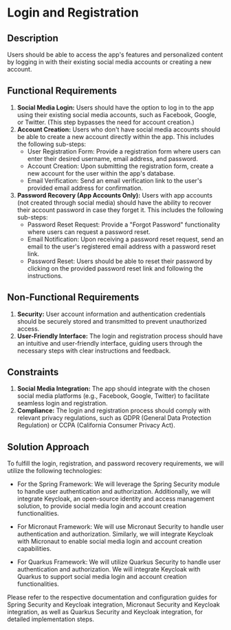 # Login and Registration

## Description
Users should be able to access the app's features and personalized content by logging in with their existing social media accounts or creating a new account.

## Functional Requirements
1. **Social Media Login:** Users should have the option to log in to the app using their existing social media accounts, such as Facebook, Google, or Twitter. (This step bypasses the need for account creation.)
2. **Account Creation:** Users who don't have social media accounts should be able to create a new account directly within the app. This includes the following sub-steps:
   - User Registration Form: Provide a registration form where users can enter their desired username, email address, and password.
   - Account Creation: Upon submitting the registration form, create a new account for the user within the app's database.
   - Email Verification: Send an email verification link to the user's provided email address for confirmation.
3. **Password Recovery (App Accounts Only):** Users with app accounts (not created through social media) should have the ability to recover their account password in case they forget it. This includes the following sub-steps:
   - Password Reset Request: Provide a "Forgot Password" functionality where users can request a password reset.
   - Email Notification: Upon receiving a password reset request, send an email to the user's registered email address with a password reset link.
   - Password Reset: Users should be able to reset their password by clicking on the provided password reset link and following the instructions.

## Non-Functional Requirements
1. **Security:** User account information and authentication credentials should be securely stored and transmitted to prevent unauthorized access.
2. **User-Friendly Interface:** The login and registration process should have an intuitive and user-friendly interface, guiding users through the necessary steps with clear instructions and feedback.

## Constraints
1. **Social Media Integration:** The app should integrate with the chosen social media platforms (e.g., Facebook, Google, Twitter) to facilitate seamless login and registration.
2. **Compliance:** The login and registration process should comply with relevant privacy regulations, such as GDPR (General Data Protection Regulation) or CCPA (California Consumer Privacy Act).

## Solution Approach
To fulfill the login, registration, and password recovery requirements, we will utilize the following technologies:

- For the Spring Framework: We will leverage the Spring Security module to handle user authentication and authorization. Additionally, we will integrate Keycloak, an open-source identity and access management solution, to provide social media login and account creation functionalities.

- For Micronaut Framework: We will use Micronaut Security to handle user authentication and authorization. Similarly, we will integrate Keycloak with Micronaut to enable social media login and account creation capabilities.

- For Quarkus Framework: We will utilize Quarkus Security to handle user authentication and authorization. We will integrate Keycloak with Quarkus to support social media login and account creation functionalities.

Please refer to the respective documentation and configuration guides for Spring Security and Keycloak integration, Micronaut Security and Keycloak integration, as well as Quarkus Security and Keycloak integration, for detailed implementation steps.
